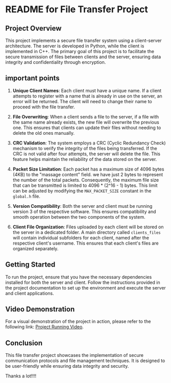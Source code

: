 
# README for File Transfer Project

## Project Overview

This project implements a secure file transfer system using a client-server architecture. The server is developed in Python, while the client is implemented in C++. The primary goal of this project is to facilitate the secure transmission of files between clients and the server, ensuring data integrity and confidentiality through encryption.

## important points

1. **Unique Client Names**: Each client must have a unique name. If a client attempts to register with a name that is already in use on the server, an error will be returned. The client will need to change their name to proceed with the file transfer.

2. **File Overwriting**: When a client sends a file to the server, if a file with the same name already exists, the new file will overwrite the previous one. This ensures that clients can update their files without needing to delete the old ones manually.

3. **CRC Validation**: The system employs a CRC (Cyclic Redundancy Check) mechanism to verify the integrity of the files being transferred. If the CRC is not valid after four attempts, the server will delete the file. This feature helps maintain the reliability of the data stored on the server.

4. **Packet Size Limitation**: Each packet has a maximum size of 4096 bytes (4KB) to the "massage content" field. we have just 2 bytes to represent the number of the total packets. Consequently, the maximum file size that can be transmitted is limited to 4096 * (2^16 - 1) bytes. This limit can be adjusted by modifying the `MAX_PACKET_SIZE` constant in the `global.h` file.

5. **Version Compatibility**: Both the server and client must be running version 3 of the respective software. This ensures compatibility and smooth operation between the two components of the system.

6. **Client File Organization**: Files uploaded by each client will be stored on the server in a dedicated folder. A main directory called `clients_files` will contain individual subfolders for each client, named after the respective client's username. This ensures that each client's files are organized separately.

## Getting Started

To run the project, ensure that you have the necessary dependencies installed for both the server and client. Follow the instructions provided in the project documentation to set up the environment and execute the server and client applications.

## Video Demonstration

For a visual demonstration of the project in action, please refer to the following link: [Project Running Video](https://drive.google.com/file/d/182oYeoFrmD-m2yzXWk7TEXe5-szzJm70/view?usp=sharing).

## Conclusion

This file transfer project showcases the implementation of secure communication protocols and file management techniques. It is designed to be user-friendly while ensuring data integrity and security. 

Thanks a lot!!!!
